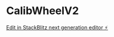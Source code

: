 # CalibWheelV2

[Edit in StackBlitz next generation editor ⚡️](https://stackblitz.com/~/github.com/abhishekh-bala/CalibWheelV2)